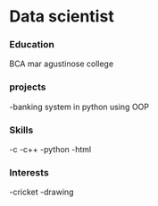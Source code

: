 # Data scientist

### Education
BCA mar agustinose college 

### projects
-banking system in python using OOP

### Skills
-c
-c++
-python
-html

### Interests
-cricket
-drawing
